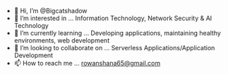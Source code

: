 - 👋 Hi, I’m @Bigcatshadow
- 👀 I’m interested in ... Information Technology, Network Security & AI Technology
- 🌱 I’m currently learning ... Developing applications, maintaining healthy environments, web development
- 💞️ I’m looking to collaborate on ... Serverless Applications/Application Development
- 📫 How to reach me ... rowanshana65@gmail.com

<!---
Bigcatshadow/Bigcatshadow is a ✨ special ✨ repository because its `README.md` (this file) appears on your GitHub profile.
You can click the Preview link to take a look at your changes.
--->
